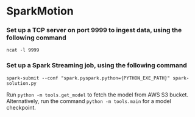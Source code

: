 # SparkMotion

### Set up a TCP server on port 9999 to ingest data, using the following command 
```
ncat -l 9999
```

### Set up a Spark Streaming job, using the following command 
```
spark-submit --conf "spark.pyspark.python={PYTHON_EXE_PATH}" spark-solution.py
```

Run ```python -m tools.get_model``` to fetch the model from AWS S3 bucket. Alternatively, run the command ```python -m tools.main``` for a model checkpoint. 
